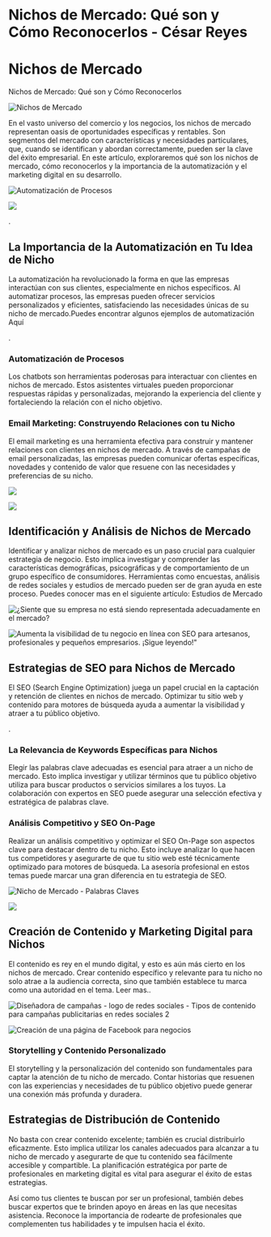 # Nichos de Mercado: Qué son y Cómo Reconocerlos - César Reyes
# Nichos de Mercado
Nichos de Mercado: Qué son y Cómo Reconocerlos
![Nichos de Mercado](https://cesarreyesjaramillo.com/wp-content/uploads/2024/01/paginas-web-2.jpg)
En el vasto universo del comercio y los negocios, los nichos de mercado representan oasis de oportunidades específicas y rentables. Son segmentos del mercado con características y necesidades particulares, que, cuando se identifican y abordan correctamente, pueden ser la clave del éxito empresarial. En este artículo, exploraremos qué son los nichos de mercado, cómo reconocerlos y la importancia de la automatización y el marketing digital en su desarrollo.
![Automatización de Procesos](https://cesarreyesjaramillo.com/wp-content/uploads/2023/01/tarjetas-de-presentacion-para-editar-personales-Y-creativas-automatizo-tu-negocio-1-1024x1024.png)
![](https://cesarreyesjaramillo.com/wp-content/uploads/2023/01/frame-about-nikicivi-3.png)
.
## La Importancia de la Automatización en Tu Idea de Nicho
La automatización ha revolucionado la forma en que las empresas interactúan con sus clientes, especialmente en nichos específicos. Al automatizar procesos, las empresas pueden ofrecer servicios personalizados y eficientes, satisfaciendo las necesidades únicas de su nicho de mercado.Puedes encontrar algunos ejemplos de automatización Aquí
.
### Automatización de Procesos
Los chatbots son herramientas poderosas para interactuar con clientes en nichos de mercado. Estos asistentes virtuales pueden proporcionar respuestas rápidas y personalizadas, mejorando la experiencia del cliente y fortaleciendo la relación con el nicho objetivo.
### Email Marketing: Construyendo Relaciones con tu Nicho
El email marketing es una herramienta efectiva para construir y mantener relaciones con clientes en nichos de mercado. A través de campañas de email personalizadas, las empresas pueden comunicar ofertas específicas, novedades y contenido de valor que resuene con las necesidades y preferencias de su nicho.
![](https://cesarreyesjaramillo.com/wp-content/uploads/2023/01/Chatbot-o-bot-whatsapp-business-y-Messenger-celular3-1024x1024.png)
![](https://cesarreyesjaramillo.com/wp-content/uploads/2023/01/frame-about-nikicivi-3.png)
## Identificación y Análisis de Nichos de Mercado
Identificar y analizar nichos de mercado es un paso crucial para cualquier estrategia de negocio. Esto implica investigar y comprender las características demográficas, psicográficas y de comportamiento de un grupo específico de consumidores. Herramientas como encuestas, análisis de redes sociales y estudios de mercado pueden ser de gran ayuda en este proceso. Puedes conocer mas en el siguiente artículo: Estudios de Mercado
![¿Siente que su empresa no está siendo representada adecuadamente en el mercado?](https://cesarreyesjaramillo.com/wp-content/uploads/2023/01/¿Frustracion-por-la-falta-de-clientes-992-×-1074-px-7-946x1024.png)
![Aumenta la visibilidad de tu negocio en línea con SEO para artesanos, profesionales y pequeños empresarios. ¡Sigue leyendo!"](https://cesarreyesjaramillo.com/wp-content/uploads/2023/04/SEO-1.png)
## Estrategias de SEO para Nichos de Mercado
El SEO (Search Engine Optimization) juega un papel crucial en la captación y retención de clientes en nichos de mercado. Optimizar tu sitio web y contenido para motores de búsqueda ayuda a aumentar la visibilidad y atraer a tu público objetivo.
.
### La Relevancia de Keywords Específicas para Nichos
Elegir las palabras clave adecuadas es esencial para atraer a un nicho de mercado. Esto implica investigar y utilizar términos que tu público objetivo utiliza para buscar productos o servicios similares a los tuyos. La colaboración con expertos en SEO puede asegurar una selección efectiva y estratégica de palabras clave.
### Análisis Competitivo y SEO On-Page
Realizar un análisis competitivo y optimizar el SEO On-Page son aspectos clave para destacar dentro de tu nicho. Esto incluye analizar lo que hacen tus competidores y asegurarte de que tu sitio web esté técnicamente optimizado para motores de búsqueda. La asesoría profesional en estos temas puede marcar una gran diferencia en tu estrategia de SEO.
![Nicho de Mercado - Palabras Claves](https://cesarreyesjaramillo.com/wp-content/uploads/2024/01/Palabras-Claves-1024x1024.jpg)
![](https://cesarreyesjaramillo.com/wp-content/uploads/2023/01/frame-about-nikicivi-3.png)
## Creación de Contenido y Marketing Digital para Nichos
El contenido es rey en el mundo digital, y esto es aún más cierto en los nichos de mercado. Crear contenido específico y relevante para tu nicho no solo atrae a la audiencia correcta, sino que también establece tu marca como una autoridad en el tema. Leer mas..
![Diseñadora de campañas - logo de redes sociales - Tipos de contenido para campañas publicitarias en redes sociales 2](https://cesarreyesjaramillo.com/wp-content/uploads/2023/01/Catalogos-Digitales-Economicos-5-1024x1024.jpg)
![Creación de una página de Facebook para negocios](https://cesarreyesjaramillo.com/wp-content/uploads/2023/03/Diseno-sin-titulo-32.jpg)
### Storytelling y Contenido Personalizado
El storytelling y la personalización del contenido son fundamentales para captar la atención de tu nicho de mercado. Contar historias que resuenen con las experiencias y necesidades de tu público objetivo puede generar una conexión más profunda y duradera.
## Estrategias de Distribución de Contenido
No basta con crear contenido excelente; también es crucial distribuirlo eficazmente. Esto implica utilizar los canales adecuados para alcanzar a tu nicho de mercado y asegurarte de que tu contenido sea fácilmente accesible y compartible. La planificación estratégica por parte de profesionales en marketing digital es vital para asegurar el éxito de estas estrategias.
Así como tus clientes te buscan por ser un profesional, también debes buscar expertos que te brinden apoyo en áreas en las que necesitas asistencia. Reconoce la importancia de rodearte de profesionales que complementen tus habilidades y te impulsen hacia el éxito.